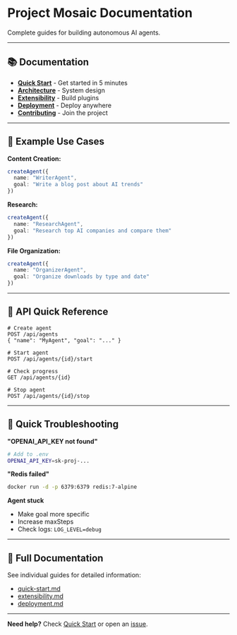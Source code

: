 # Project Mosaic Documentation

Complete guides for building autonomous AI agents.

---

## 📚 Documentation

- **[Quick Start](quick-start.md)** - Get started in 5 minutes
- **[Architecture](../ARCHITECTURE.md)** - System design
- **[Extensibility](extensibility.md)** - Build plugins
- **[Deployment](deployment.md)** - Deploy anywhere
- **[Contributing](../CONTRIBUTING.md)** - Join the project

---

## 🎯 Example Use Cases

**Content Creation:**
```typescript
createAgent({
  name: "WriterAgent",
  goal: "Write a blog post about AI trends"
})
```

**Research:**
```typescript
createAgent({
  name: "ResearchAgent",
  goal: "Research top AI companies and compare them"
})
```

**File Organization:**
```typescript
createAgent({
  name: "OrganizerAgent",
  goal: "Organize downloads by type and date"
})
```

---

## 🔌 API Quick Reference

```http
# Create agent
POST /api/agents
{ "name": "MyAgent", "goal": "..." }

# Start agent
POST /api/agents/{id}/start

# Check progress
GET /api/agents/{id}

# Stop agent
POST /api/agents/{id}/stop
```

---

## 🐛 Quick Troubleshooting

**"OPENAI_API_KEY not found"**
```bash
# Add to .env
OPENAI_API_KEY=sk-proj-...
```

**"Redis failed"**
```bash
docker run -d -p 6379:6379 redis:7-alpine
```

**Agent stuck**
- Make goal more specific
- Increase maxSteps
- Check logs: `LOG_LEVEL=debug`

---

## 📖 Full Documentation

See individual guides for detailed information:
- [quick-start.md](quick-start.md)
- [extensibility.md](extensibility.md)
- [deployment.md](deployment.md)

---

**Need help?** Check [Quick Start](quick-start.md) or open an [issue](https://github.com/your-org/project-mosaic/issues).
